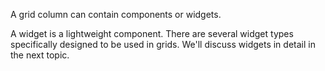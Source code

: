 A grid column can contain components or widgets. 

A widget is a lightweight component. There are several widget types
specifically designed to be used in grids. We'll discuss widgets in detail
in the next topic.